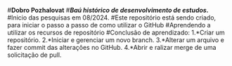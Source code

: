 #**Dobro Pozhalovat**
#_**Baú histórico de desenvolvimento de estudos.**_
#Inicio das pesquisas em 08/2024.
#Este repositório está sendo criado, para iniciar o passo a passo de como utilizar o GitHub
#Aprendendo a utilizar os recursos de repositório
#Conclusão de aprendizado:
1.*Criar um repositório.
2.*Iniciar e gerenciar um novo branch.
3.*Alterar um arquivo e fazer commit das alteraçôes no GitHub.
4.*Abrir e ralizar merge de uma solicitação de pull.
